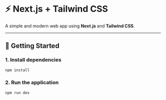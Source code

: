 # ⚡ Next.js + Tailwind CSS

A simple and modern web app using **Next.js** and **Tailwind CSS**.

---

## 🚀 Getting Started

### 1. Install dependencies

```bash
npm install
```

### 2. Run the application
```bash
npm run dev
```
